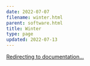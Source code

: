 ```yaml
---
date: 2022-07-07
filename: winter.html
parent: software.html
title: Winter
type: page
updated: 2022-07-13
---
```


<meta
    name="go-import"
    content="winter
             git https://github.com/glacials/winter"
/>
<meta
    name="go-source"
    content="winter
             https://github.com/glacials/winter
             https://github.com/glacials/winter/tree/main{/dir}
             https://github.com/glacials/winter/blob/main{/dir}/{file}#L{line}"
/>
<meta http-equiv="refresh" content="0;URL='http://pkg.go.dev/twos.dev/winter'" />
<a href="http://pkg.go.dev/twos.dev/winter">Redirecting to documentation...</a>
